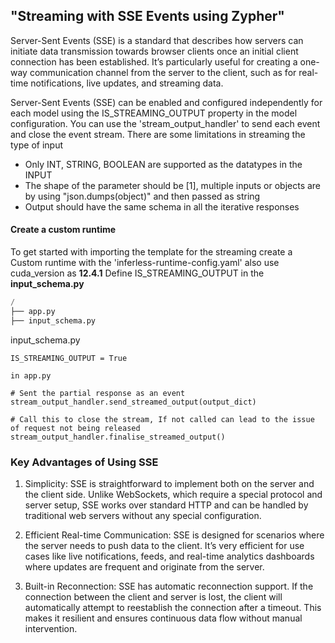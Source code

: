 ## "Streaming with SSE Events using Zypher"

Server-Sent Events (SSE) is a standard that describes how servers can initiate data transmission towards browser clients once an initial client connection has been established. It’s particularly useful for creating a one-way communication channel from the server to the client, such as for real-time notifications, live updates, and streaming data.


Server-Sent Events (SSE) can be enabled and configured independently for each model using the IS_STREAMING_OUTPUT property in the model configuration. You can use the 'stream_output_handler' to send each event and close the event stream. There are some limitations in streaming the type of input

- Only INT, STRING, BOOLEAN are supported as the datatypes in the INPUT 
- The shape of the parameter should be [1], multiple inputs or objects are by using "json.dumps(object)" and then passed as string 
- Output should have the same schema in all the iterative responses 

#### Create a custom runtime

To get started with importing the template for the streaming create a Custom runtime with the 'inferless-runtime-config.yaml' also use cuda_version as **12.4.1**
Define  IS_STREAMING_OUTPUT in the **input\_schema.py**

```python
/
├── app.py
├── input_schema.py 
```

input\_schema.py 

```input_schema
IS_STREAMING_OUTPUT = True
```

```
in app.py 

# Sent the partial response as an event 
stream_output_handler.send_streamed_output(output_dict)

# Call this to close the stream, If not called can lead to the issue of request not being released
stream_output_handler.finalise_streamed_output()

```


### Key Advantages of Using SSE

1. Simplicity: SSE is straightforward to implement both on the server and the client side. Unlike WebSockets, which require a special protocol and server setup, SSE works over standard HTTP and can be handled by traditional web servers without any special configuration.

2. Efficient Real-time Communication: SSE is designed for scenarios where the server needs to push data to the client. It’s very efficient for use cases like live notifications, feeds, and real-time analytics dashboards where updates are frequent and originate from the server.

3. Built-in Reconnection: SSE has automatic reconnection support. If the connection between the client and server is lost, the client will automatically attempt to reestablish the connection after a timeout. This makes it resilient and ensures continuous data flow without manual intervention.
